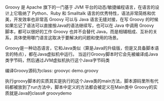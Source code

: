 Groovy 是 Apache 旗下的一门基于 JVM 平台的动态/敏捷编程语言，在语言的设计上它吸纳了 Python、Ruby 和 Smalltalk 语言的优秀特性，语法非常简练和优美，开发效率也非常高 Groovy 可以与 Java
语言无缝对接，在写 Groovy 的时候如果忘记了语法可以直接按Java的语法继续写，也可以在 Java 中调用 Groovy 脚本，都可以很好的工作 Groovy 也并不会替代
Java，而是相辅相成、互补的关系，具体使用哪门语言这取决于要解决的问题和使用的场景。

Groovy是一种动态语言，它和Java类似（算是Java的升级版，但是又具备脚本语言的特点），都在Java虚拟机中运行。 当运行Groovy脚本时它会先被编译成Java类字节码，然后通过JVM虚拟机执行这个Java字节码类

编译Groovy源码为class:
groovyc demo.groovy

执行groovy脚本的实质其实是执行的这个Java类的main方法，脚本源码里所有代码都被放到了run方法中，脚本中定义的方法都会被定义在Main类中 Groovy的实质就是Java的class# groovydemo

